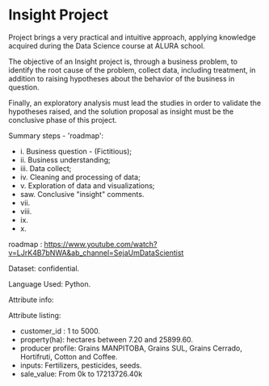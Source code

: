 # Insight Project
Project brings a very practical and intuitive approach, applying knowledge acquired during the Data Science course at ALURA school.

The objective of an Insight project is, through a business problem, to identify the root cause of the problem, collect data, including treatment, in addition to raising hypotheses about the behavior of the business in question.

Finally, an exploratory analysis must lead the studies in order to validate the hypotheses raised, and the solution proposal as insight must be the conclusive phase of this project.


Summary steps - 'roadmap':
 
* i. Business question - (Fictitious);
* ii. Business understanding;
* iii. Data collect;
* iv. Cleaning and processing of data;
* v. Exploration of data and visualizations;
* saw. Conclusive "insight" comments.
* vii.
* viii.
* ix.
* x.

roadmap : https://www.youtube.com/watch?v=LJrK4B7bNWA&ab_channel=SejaUmDataScientist

Dataset: confidential.

Language Used: Python.

Attribute info:

Attribute listing:

* customer_id : 1 to 5000.
* property(ha): hectares between 7.20 and 25899.60.
* producer profile: Grains MANPITOBA, Grains SUL, Grains Cerrado, Hortifruti, Cotton and Coffee.
* inputs: Fertilizers, pesticides, seeds.
* sale_value: From 0k to 17213726.40k

